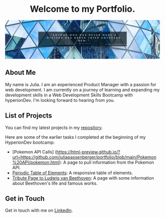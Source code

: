 <h1 align="center">
  Welcome to my Portfolio.
</h1>

![Blue banner with Albert Einstein quote.](/images/banner.jpg)


## About Me
My name is Julia. I am an experienced Product Manager with a passion for web development. I am currently on a journey of learning and expanding my development skills in a Web Development Skills Bootcamp with hyperionDev. I'm looking forward to hearing from you.

## List of Projects
You can find my latest projects in my [repository](https://github.com/juliapassenberger/portfolio.git).

Here are some of the earlier tasks I completed at the beginning of my HyperionDev bootcamp:
- [Pokemon API Calls] (https://html-preview.github.io/?url=https://github.com/juliapassenberger/portfolio/blob/main/Pokemon%20API/pokemon.html): A page to pull information from the Pokemon API.
- [Periodic Table of Elements](https://html-preview.github.io/?url=https://github.com/juliapassenberger/portfolio/blob/main/Table%20of%20Elements/elements-grid.html): A responsive table of elements. 
- [Tribute Page to Ludwig van Beethoven](https://html-preview.github.io/?url=https://github.com/juliapassenberger/portfolio/blob/main/Tribute%20Page/tribute.html): A page with some information about Beethoven's life and famous works.


## Get in Touch
Get in touch with me on [LinkedIn](https://www.linkedin.com/in/julia-passenberger/).



